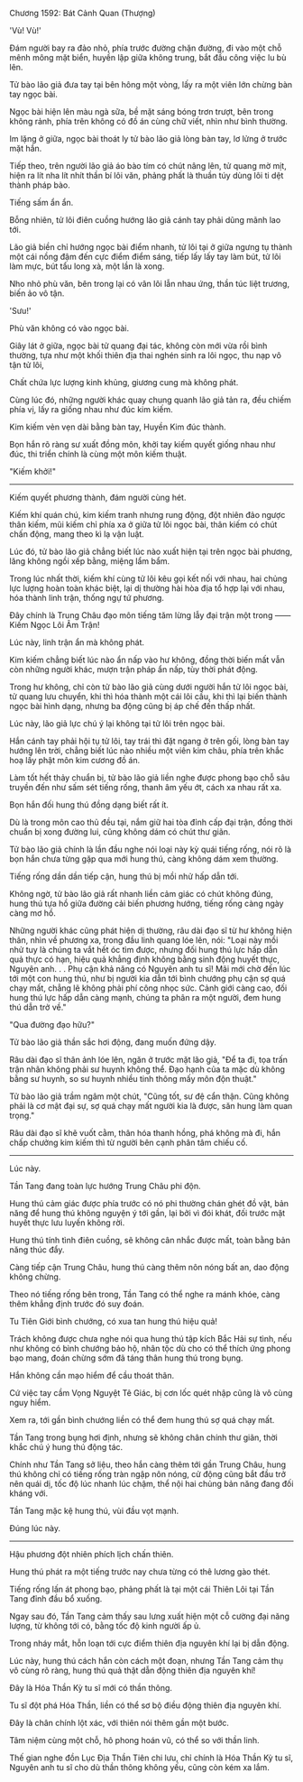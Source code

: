 




Chương 1592: Bát Cảnh Quan (Thượng)


'Vù! Vù!'

Đám người bay ra đảo nhỏ, phía trước đường chặn đường, đi vào một chỗ mênh mông mặt biển, huyền lập giữa không trung, bắt đầu công việc lu bù lên.

Tử bào lão giả đưa tay tại bên hông một vòng, lấy ra một viên lớn chừng bàn tay ngọc bài.

Ngọc bài hiện lên màu ngà sữa, bề mặt sáng bóng trơn trượt, bên trong không rảnh, phía trên không có đồ án cùng chữ viết, nhìn như bình thường.

Im lặng ở giữa, ngọc bài thoát ly tử bào lão giả lòng bàn tay, lơ lửng ở trước mặt hắn.

Tiếp theo, trên người lão giả áo bào tím có chút nâng lên, tử quang mờ mịt, hiện ra lít nha lít nhít thần bí lôi văn, phảng phất là thuần túy dùng lôi ti dệt thành pháp bào.

Tiếng sấm ẩn ẩn.

Bỗng nhiên, tử lôi điên cuồng hướng lão giả cánh tay phải dũng mãnh lao tới.

Lão giả biền chỉ hướng ngọc bài điểm nhanh, tử lôi tại ở giữa ngưng tụ thành một cái nồng đậm đến cực điểm điểm sáng, tiếp lấy lấy tay làm bút, tử lôi làm mực, bút tẩu long xà, một lần là xong.

Nho nhỏ phù văn, bên trong lại có vân lôi lẫn nhau ứng, thần túc liệt trương, biến ảo vô tận.

'Sưu!'

Phù văn không có vào ngọc bài.

Giây lát ở giữa, ngọc bài tử quang đại tác, không còn mới vừa rồi bình thường, tựa như một khối thiên địa thai nghén sinh ra lôi ngọc, thu nạp vô tận tử lôi,

Chất chứa lực lượng kinh khủng, giương cung mà không phát.

Cùng lúc đó, những người khác quay chung quanh lão giả tản ra, đều chiếm phía vị, lấy ra giống nhau như đúc kim kiếm.

Kim kiếm vẻn vẹn dài bằng bàn tay, Huyền Kim đúc thành.

Bọn hắn rõ ràng sư xuất đồng môn, khởi tay kiếm quyết giống nhau như đúc, thi triển chính là cùng một môn kiếm thuật.

"Kiếm khởi!"

---

Kiếm quyết phương thành, đám người cùng hét.

Kiếm khí quán chú, kim kiếm tranh nhưng rung động, đột nhiên đảo ngược thân kiếm, mũi kiếm chỉ phía xa ở giữa tử lôi ngọc bài, thân kiếm có chút chấn động, mang theo kì lạ vận luật.

Lúc đó, tử bào lão giả chẳng biết lúc nào xuất hiện tại trên ngọc bài phương, lăng không ngồi xếp bằng, miệng lẩm bẩm.

Trong lúc nhất thời, kiếm khí cùng tử lôi kêu gọi kết nối với nhau, hai chủng lực lượng hoàn toàn khác biệt, lại dị thường hài hòa địa tổ hợp lại với nhau, hóa thành linh trận, thống ngự tứ phương.

Đây chính là Trung Châu đạo môn tiếng tăm lừng lẫy đại trận một trong —— Kiếm Ngọc Lôi Âm Trận!

Lúc này, linh trận ẩn mà không phát.

Kim kiếm chẳng biết lúc nào ẩn nấp vào hư không, đồng thời biến mất vẫn còn những người khác, mượn trận pháp ẩn nấp, tùy thời phát động.

Trong hư không, chỉ còn tử bào lão giả cùng dưới người hắn tử lôi ngọc bài, tử quang lưu chuyển, khi thì hóa thành một cái lôi cầu, khi thì lại biến thành ngọc bài hình dạng, nhưng ba động cũng bị áp chế đến thấp nhất.

Lúc này, lão giả lực chú ý lại không tại tử lôi trên ngọc bài.

Hắn cánh tay phải hội tụ tử lôi, tay trái thì đặt ngang ở trên gối, lòng bàn tay hướng lên trời, chẳng biết lúc nào nhiều một viên kim châu, phía trên khắc hoạ lấy phật môn kim cương đồ án.

Làm tốt hết thảy chuẩn bị, tử bào lão giả liền nghe được phong bạo chỗ sâu truyền đến như sấm sét tiếng rống, thanh âm yếu ớt, cách xa nhau rất xa.

Bọn hắn đối hung thú đồng dạng biết rất ít.

Dù là trong môn cao thủ đều tại, nắm giữ hai tòa đỉnh cấp đại trận, đồng thời chuẩn bị xong đường lui, cũng không dám có chút thư giãn.

Tử bào lão giả chính là lần đầu nghe nói loại này kỳ quái tiếng rống, nói rõ là bọn hắn chưa từng gặp qua mới hung thú, càng không dám xem thường.

Tiếng rống dần dần tiếp cận, hung thú bị mồi nhử hấp dẫn tới.

Không ngờ, tử bào lão giả rất nhanh liền cảm giác có chút không đúng, hung thú tựa hồ giữa đường cải biến phương hướng, tiếng rống càng ngày càng mơ hồ.

Những người khác cũng phát hiện dị thường, râu dài đạo sĩ từ hư không hiện thân, nhìn về phương xa, trong đầu linh quang lóe lên, nói: "Loại này mồi nhử tuy là chúng ta vắt hết óc tìm được, nhưng đối hung thú lực hấp dẫn quả thực có hạn, hiệu quả khẳng định không bằng sinh động huyết thực, Nguyên anh. . . Phụ cận khả năng có Nguyên anh tu sĩ! Mãi mới chờ đến lúc tới một con hung thú, như bị người kia dẫn tới bình chướng phụ cận sợ quá chạy mất, chẳng lẽ không phải phí công nhọc sức. Cảnh giới càng cao, đối hung thú lực hấp dẫn càng mạnh, chúng ta phân ra một người, đem hung thú dẫn trở về."

"Qua đường đạo hữu?"

Tử bào lão giả thần sắc hơi động, đang muốn đứng dậy.

Râu dài đạo sĩ thân ảnh lóe lên, ngăn ở trước mặt lão giả, "Để ta đi, tọa trấn trận nhãn không phải sư huynh không thể. Đạo hạnh của ta mặc dù không bằng sư huynh, so sư huynh nhiều tinh thông mấy môn độn thuật."

Tử bào lão giả trầm ngâm một chút, "Cũng tốt, sư đệ cẩn thận. Cũng không phải là cơ mật đại sự, sợ quá chạy mất người kia là được, săn hung làm quan trọng."

Râu dài đạo sĩ khẽ vuốt cằm, thân hóa thanh hồng, phá không mà đi, hắn chấp chưởng kim kiếm thì từ người bên cạnh phân tâm chiếu cố.

---

Lúc này.

Tần Tang đang toàn lực hướng Trung Châu phi độn.

Hung thú cảm giác được phía trước có nó phi thường chán ghét đồ vật, bản năng để hung thú không nguyện ý tới gần, lại bởi vì đói khát, đối trước mặt huyết thực lưu luyến không rời.

Hung thú tính tình điên cuồng, sẽ không cân nhắc được mất, toàn bằng bản năng thúc đẩy.

Càng tiếp cận Trung Châu, hung thú càng thêm nôn nóng bất an, dao động không chừng.

Theo nó tiếng rống bên trong, Tần Tang có thể nghe ra mánh khóe, càng thêm khẳng định trước đó suy đoán.

Tu Tiên Giới bình chướng, có xua tan hung thú hiệu quả!

Trách không được chưa nghe nói qua hung thú tập kích Bắc Hải sự tình, nếu như không có bình chướng bảo hộ, nhân tộc dù cho có thể thích ứng phong bạo mang, đoán chừng sớm đã táng thân hung thú trong bụng.

Hắn không cần mạo hiểm để cầu thoát thân.

Cứ việc tay cầm Vọng Nguyệt Tê Giác, bị cơn lốc quét nhập cũng là vô cùng nguy hiểm.

Xem ra, tới gần bình chướng liền có thể đem hung thú sợ quá chạy mất.

Tần Tang trong bụng hơi định, nhưng sẽ không chân chính thư giãn, thời khắc chú ý hung thú động tác.

Chính như Tần Tang sở liệu, theo hắn càng thêm tới gần Trung Châu, hung thú không chỉ có tiếng rống tràn ngập nôn nóng, cử động cũng bắt đầu trở nên quái dị, tốc độ lúc nhanh lúc chậm, thể nội hai chủng bản năng đang đối kháng với.

Tần Tang mặc kệ hung thú, vùi đầu vọt mạnh.

Đúng lúc này.

** ** ** ** **
Hậu phương đột nhiên phích lịch chấn thiên.

Hung thú phát ra một tiếng trước nay chưa từng có thê lương gào thét.

Tiếng rống lấn át phong bạo, phảng phất là tại một cái Thiên Lôi tại Tần Tang đỉnh đầu bổ xuống.

Ngay sau đó, Tần Tang cảm thấy sau lưng xuất hiện một cỗ cường đại năng lượng, từ không tới có, bằng tốc độ kinh người ấp ủ.

Trong nháy mắt, hỗn loạn tới cực điểm thiên địa nguyên khí lại bị dẫn động.

Lúc này, hung thú cách hắn còn cách một đoạn, nhưng Tần Tang cảm thụ vô cùng rõ ràng, hung thú quả thật dẫn động thiên địa nguyên khí!

Đây là Hóa Thần Kỳ tu sĩ mới có thần thông.

Tu sĩ đột phá Hóa Thần, liền có thể sơ bộ điều động thiên địa nguyên khí.

Đây là chân chính lột xác, với thiên nói thêm gần một bước.

Tâm niệm cùng một chỗ, hô phong hoán vũ, có thể so với thần linh.

Thế gian nghe đồn Lục Địa Thần Tiên chi lưu, chỉ chính là Hóa Thần Kỳ tu sĩ, Nguyên anh tu sĩ cho dù thần thông không yếu, cũng còn kém xa lắm.




